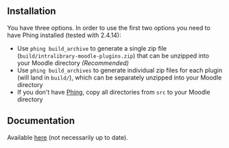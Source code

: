 ## Installation

You have three options. In order to use the first two options you need to have Phing installed (tested with 2.4.14):

- Use `phing build_archive` to generate a single zip file (`build/intralibrary-moodle-plugins.zip`) that can be unzipped into your Moodle directory *(Recommended)*
- Use `phing build_archives` to generate individual zip files for each plugin (will land in `build/`), which can be separately unzipped into your Moodle directory
- If you don't have [Phing](http://www.phing.info/), copy all directories from `src` to your Moodle directory

## Documentation

Available [here](http://knowledge.intrallect.com/manuals/moodle/MoodlePluginDocumentation.pdf) (not necessarily up to date).
